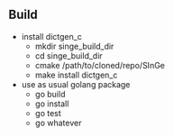 ## Build
* install dictgen_c
    * mkdir singe_build_dir
    * cd singe_build_dir
    * cmake /path/to/cloned/repo/SInGe
    * make install dictgen_c
* use as usual golang package
    * go build 
    * go install
    * go test
    * go whatever